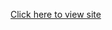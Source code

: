 [Click here to view site](https://htmlpreview.github.io/?https://github.com/myles-i/mutli-airport-flight-search/blob/master/index.html)

